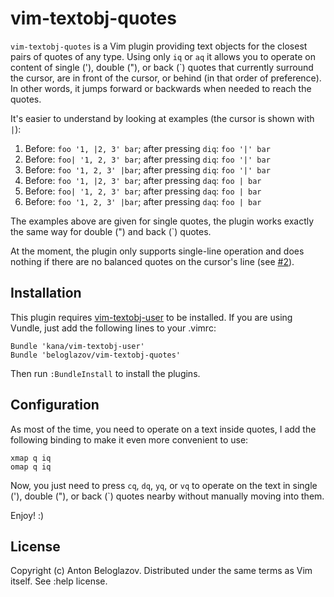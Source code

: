 # vim-textobj-quotes

`vim-textobj-quotes` is a Vim plugin providing text objects for the closest
pairs of quotes of any type. Using only `iq` or `aq` it allows you to operate on
content of single ('), double ("), or back (`) quotes that currently surround
the cursor, are in front of the cursor, or behind (in that order of preference).
In other words, it jumps forward or backwards when needed to reach the quotes.

It's easier to understand by looking at examples (the cursor is shown with `|`):

1. Before: `foo '1, |2, 3' bar`; after pressing `diq`: `foo '|' bar`
2. Before: `foo| '1, 2, 3' bar`; after pressing `diq`: `foo '|' bar`
3. Before: `foo '1, 2, 3' |bar`; after pressing `diq`: `foo '|' bar`
4. Before: `foo '1, |2, 3' bar`; after pressing `daq`: `foo | bar`
5. Before: `foo| '1, 2, 3' bar`; after pressing `daq`: `foo | bar`
6. Before: `foo '1, 2, 3' |bar`; after pressing `daq`: `foo | bar`

The examples above are given for single quotes, the plugin works exactly the
same way for double (") and back (`) quotes.

At the moment, the plugin only supports single-line operation and does nothing
if there are no balanced quotes on the cursor's line (see
[#2](https://github.com/beloglazov/vim-textobj-quotes/issues/2)).


## Installation

This plugin requires
[vim-textobj-user](https://github.com/kana/vim-textobj-user) to be installed. If
you are using Vundle, just add the following lines to your .vimrc:

```
Bundle 'kana/vim-textobj-user'
Bundle 'beloglazov/vim-textobj-quotes'
```

Then run `:BundleInstall` to install the plugins.


## Configuration

As most of the time, you need to operate on a text inside quotes, I add the
following binding to make it even more convenient to use:

```
xmap q iq
omap q iq
```

Now, you just need to press `cq`, `dq`, `yq`, or `vq` to operate on the text in
single ('), double ("), or back (`) quotes nearby without manually moving into
them.


Enjoy! :)


## License

Copyright (c) Anton Beloglazov. Distributed under the same terms as Vim itself.
See :help license.
